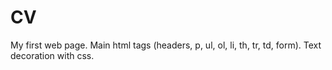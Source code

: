 # CV
My first web page. Main html tags (headers, p, ul, ol, li, th, tr, td, form). Text decoration with css.
